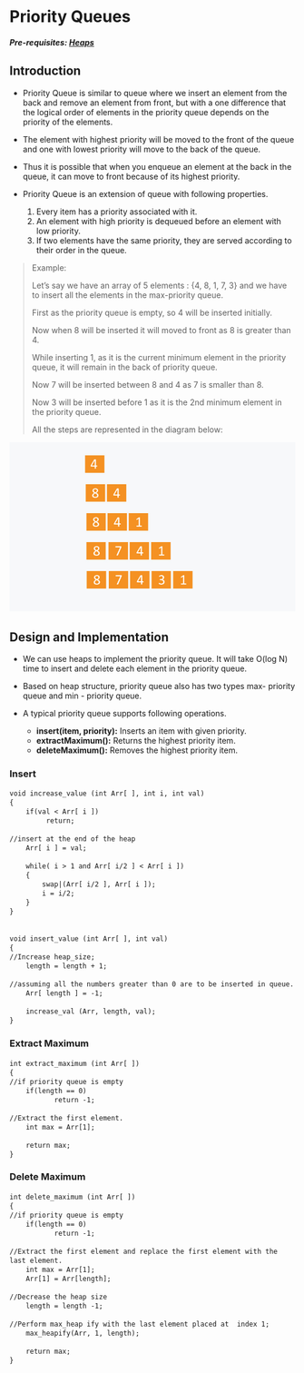 # Priority Queues

##### Pre-requisites: [Heaps]()

## Introduction

- Priority Queue is similar to queue where we insert an element from the back and remove an element from front, but with a one difference that the logical order of elements in the priority queue depends on the priority of the elements.

- The element with highest priority will be moved to the front of the queue and one with lowest priority will move to the back of the queue.

- Thus it is possible that when you enqueue an element at the back in the queue, it can move to front because of its highest priority.

- Priority Queue is an extension of queue with following properties.

    1. Every item has a priority associated with it.
    2. An element with high priority is dequeued before an element with low priority.
    3. If two elements have the same priority, they are served according to their order in the queue.
    
> Example: 
>
> Let’s say we have an array of 5 elements : {4, 8, 1, 7, 3} and we have to insert all the elements in the max-priority queue.
>
> First as the priority queue is empty, so 4 will be inserted initially.
> 
> Now when 8 will be inserted it will moved to front as 8 is greater than 4.
> 
> While inserting 1, as it is the current minimum element in the priority queue, it will remain in the back of priority queue.
> 
> Now 7 will be inserted between 8 and 4 as 7 is smaller than 8.
> 
> Now 3 will be inserted before 1 as it is the 2nd minimum element in the priority queue. 
> 
> All the steps are represented in the diagram below:

![Priority Queue Image](/assets/priority_queue.jpg)


## Design and Implementation

- We can use heaps to implement the priority queue. It will take O(log N) time to insert and delete each element in the priority queue.

- Based on heap structure, priority queue also has two types max- priority queue and min - priority queue.

- A typical priority queue supports following operations.
    - **insert(item, priority):** Inserts an item with given priority.
    - **extractMaximum():** Returns the highest priority item.
    - **deleteMaximum():** Removes the highest priority item.
    
### Insert

```
void increase_value (int Arr[ ], int i, int val)
{
    if(val < Arr[ i ])
         return;

//insert at the end of the heap
    Arr[ i ] = val;

    while( i > 1 and Arr[ i/2 ] < Arr[ i ])
    {
        swap|(Arr[ i/2 ], Arr[ i ]);
        i = i/2;
    }
}


void insert_value (int Arr[ ], int val)
{
//Increase heap_size; 
    length = length + 1;

//assuming all the numbers greater than 0 are to be inserted in queue.
    Arr[ length ] = -1;  

    increase_val (Arr, length, val);
}
```

### Extract Maximum

```
int extract_maximum (int Arr[ ])
{
//if priority queue is empty
    if(length == 0)
           return -1;
    
//Extract the first element.
    int max = Arr[1];
    
    return max;
}
```

### Delete Maximum

```
int delete_maximum (int Arr[ ])
{
//if priority queue is empty
    if(length == 0)
           return -1;
    
//Extract the first element and replace the first element with the last element.
    int max = Arr[1];
    Arr[1] = Arr[length];

//Decrease the heap size
    length = length -1;

//Perform max_heap ify with the last element placed at  index 1;
    max_heapify(Arr, 1, length);

    return max;
}
```




